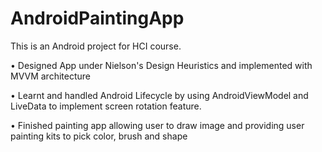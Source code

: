 # AndroidPaintingApp

This is an Android project for HCI course.

•	Designed App under Nielson's Design Heuristics and implemented with MVVM architecture

•	Learnt and handled Android Lifecycle by using AndroidViewModel and LiveData to implement screen rotation feature.

•	Finished painting app allowing user to draw image and providing user painting kits to pick color, brush and shape

